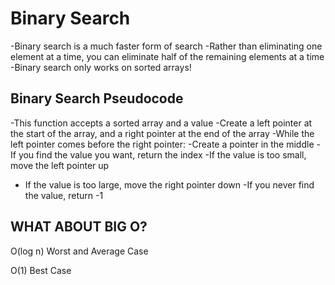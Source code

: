 # Binary Search
-Binary search is a much faster form of search
-Rather than eliminating one element at a time, you can eliminate half of the remaining elements at a time
-Binary search only works on sorted arrays!

## Binary Search Pseudocode
-This function accepts a sorted array and a value
-Create a left pointer at the start of the array, and a right pointer at the end of the array
-While the left pointer comes before the right pointer:
  -Create a pointer in the middle
  -If you find the value you want, return the index
  -If the value is too small, move the left pointer up
- If the value is too large, move the right pointer down
-If you never find the value, return -1

## WHAT ABOUT BIG O?

O(log n)
Worst and Average Case

O(1)
Best Case